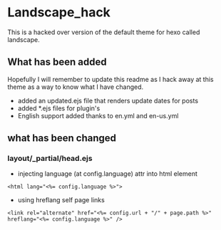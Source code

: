 # Landscape_hack

This is a hacked over version of the default theme for hexo called landscape.


## What has been added

Hopefully I will remember to update this readme as I hack away at this theme as a way to know what I have changed.

* added an updated.ejs file that renders update dates for posts
* added \*.ejs files for plugin's
* English support added thanks to en.yml and en-us.yml

## what has been changed

### layout/_partial/head.ejs

* injecting language (at config.language) attr into html element

```
<html lang="<%= config.language %>">
```

* using hreflang self page links

```
<link rel="alternate" href="<%= config.url + "/" + page.path %>" hreflang="<%= config.language %>" />
```


